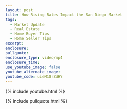 ```yaml
---
layout: post
title: How Rising Rates Impact the San Diego Market
tags:
  - Market Update
  - Real Estate
  - Home Buyer Tips
  - Home Seller Tips
excerpt:
enclosure:
pullquote:
enclosure_type: video/mp4
enclosure_time:
use_youtube_image: false
youtube_alternate_image:
youtube_code: uieM18rZdHY
---
```

{% include youtube.html %}

{% include pullquote.html %}
